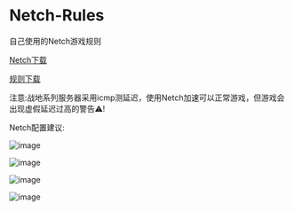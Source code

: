 # Netch-Rules

自己使用的Netch游戏规则

[Netch下载](https://github.com/NetchX/Netch/releases/latest/download/Netch.7z)

[规则下载](https://github.com/HXHGTS/Netch-Rules/archive/main.zip)

注意:战地系列服务器采用icmp测延迟，使用Netch加速可以正常游戏，但游戏会出现虚假延迟过高的警告⚠!

Netch配置建议:

![image](https://user-images.githubusercontent.com/38959826/126447008-d171f758-8b21-43ce-add5-d934d9d715b9.png)

![image](https://user-images.githubusercontent.com/38959826/126447047-5e5b2f91-c4b4-4efe-ba9b-c1833aca021b.png)

![image](https://user-images.githubusercontent.com/38959826/126447078-ddea1167-c74a-4343-b5ad-09b25625afff.png)

![image](https://user-images.githubusercontent.com/38959826/126447103-d9f8f04f-41cd-4bd0-b8c4-e9c4314e19d4.png)
